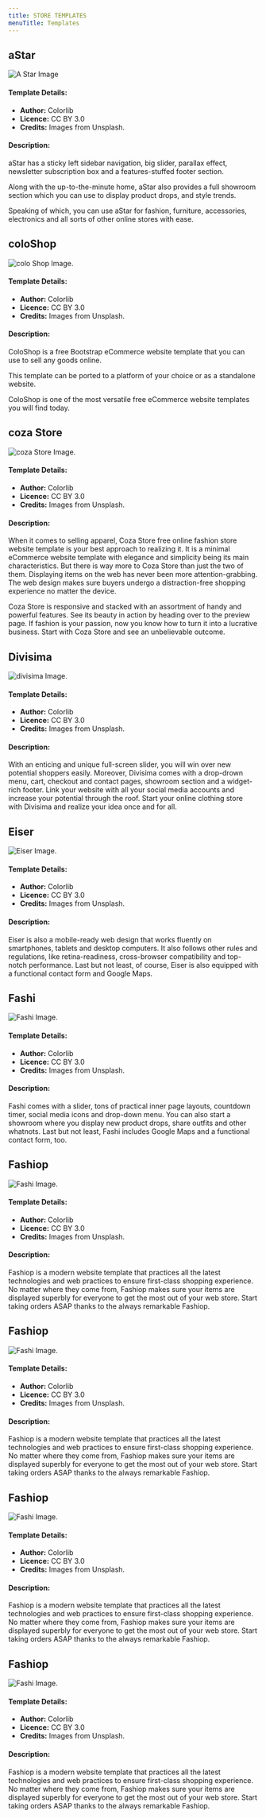 ```yaml
---
title: STORE TEMPLATES
menuTitle: Templates
---
```


## aStar

![A Star Image](aStar.jpg)
#### Template Details:
* **Author:** Colorlib
* **Licence:** CC BY 3.0
* **Credits:** Images from Unsplash.

#### Description:

  aStar has a sticky left sidebar navigation, big slider, parallax effect, newsletter subscription box and a features-stuffed footer section.

  Along with the up-to-the-minute home, aStar also provides a full showroom section which you can use to display product drops, and style trends. 

  Speaking of which, you can use aStar for fashion, furniture, accessories, electronics and all sorts of other online stores with ease.


  ## coloShop

![colo Shop Image](coloshop.jpg).

#### Template Details:
* **Author:** Colorlib
* **Licence:** CC BY 3.0
* **Credits:** Images from Unsplash.

#### Description:

  ColoShop is a free Bootstrap eCommerce website template that you can use to sell any goods online. 
  
  This template can be ported to a platform of your choice or as a standalone website. 
  
  ColoShop is one of the most versatile free eCommerce website templates you will find today. 


   ## coza Store

![coza Store Image](cozastore.jpg).

#### Template Details:
* **Author:** Colorlib
* **Licence:** CC BY 3.0
* **Credits:** Images from Unsplash.

#### Description:

When it comes to selling apparel, Coza Store free online fashion store website template is your best approach to realizing it. It is a minimal eCommerce website template with elegance and simplicity being its main characteristics. But there is way more to Coza Store than just the two of them. Displaying items on the web has never been more attention-grabbing. The web design makes sure buyers undergo a distraction-free shopping experience no matter the device.

Coza Store is responsive and stacked with an assortment of handy and powerful features. See its beauty in action by heading over to the preview page. If fashion is your passion, now you know how to turn it into a lucrative business. Start with Coza Store and see an unbelievable outcome.


 ## Divisima

![divisima Image](divisima.jpg).

#### Template Details:
* **Author:** Colorlib
* **Licence:** CC BY 3.0
* **Credits:** Images from Unsplash.

#### Description:

With an enticing and unique full-screen slider, you will win over new potential shoppers easily. Moreover, Divisima comes with a drop-drown menu, cart, checkout and contact pages, showroom section and a widget-rich footer. Link your website with all your social media accounts and increase your potential through the roof. Start your online clothing store with Divisima and realize your idea once and for all.


 ## Eiser

![Eiser Image](eiser.jpg).

#### Template Details:
* **Author:** Colorlib
* **Licence:** CC BY 3.0
* **Credits:** Images from Unsplash.

#### Description:

Eiser is also a mobile-ready web design that works fluently on smartphones, tablets and desktop computers. It also follows other rules and regulations, like retina-readiness, cross-browser compatibility and top-notch performance. Last but not least, of course, Eiser is also equipped with a functional contact form and Google Maps.


 ## Fashi

![Fashi Image](fashi.jpg).

#### Template Details:
* **Author:** Colorlib
* **Licence:** CC BY 3.0
* **Credits:** Images from Unsplash.

#### Description:

 Fashi comes with a slider, tons of practical inner page layouts, countdown timer, social media icons and drop-down menu. You can also start a showroom where you display new product drops, share outfits and other whatnots. Last but not least, Fashi includes Google Maps and a functional contact form, too.


 ## Fashiop

![Fashi Image](fashiop.jpg).

#### Template Details:
* **Author:** Colorlib
* **Licence:** CC BY 3.0
* **Credits:** Images from Unsplash.

#### Description:

 Fashiop is a modern website template that practices all the latest technologies and web practices to ensure first-class shopping experience. No matter where they come from, Fashiop makes sure your items are displayed superbly for everyone to get the most out of your web store. Start taking orders ASAP thanks to the always remarkable Fashiop.


## Fashiop

![Fashi Image](fashiop.jpg).

#### Template Details:
* **Author:** Colorlib
* **Licence:** CC BY 3.0
* **Credits:** Images from Unsplash.

#### Description:

 Fashiop is a modern website template that practices all the latest technologies and web practices to ensure first-class shopping experience. No matter where they come from, Fashiop makes sure your items are displayed superbly for everyone to get the most out of your web store. Start taking orders ASAP thanks to the always remarkable Fashiop.


 ## Fashiop

![Fashi Image](fashiop.jpg).

#### Template Details:
* **Author:** Colorlib
* **Licence:** CC BY 3.0
* **Credits:** Images from Unsplash.

#### Description:

 Fashiop is a modern website template that practices all the latest technologies and web practices to ensure first-class shopping experience. No matter where they come from, Fashiop makes sure your items are displayed superbly for everyone to get the most out of your web store. Start taking orders ASAP thanks to the always remarkable Fashiop.


 ## Fashiop

![Fashi Image](fashiop.jpg).

#### Template Details:
* **Author:** Colorlib
* **Licence:** CC BY 3.0
* **Credits:** Images from Unsplash.

#### Description:

 Fashiop is a modern website template that practices all the latest technologies and web practices to ensure first-class shopping experience. No matter where they come from, Fashiop makes sure your items are displayed superbly for everyone to get the most out of your web store. Start taking orders ASAP thanks to the always remarkable Fashiop.






